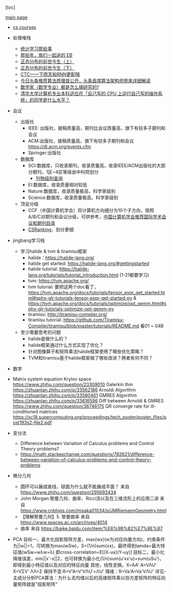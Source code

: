 
[toc]

[main page](../entry.md)

* [cs courses](https://exploredegrees.stanford.edu/schoolofengineering/computerscience/#masterstext)
* 处理堆栈
    * [统计学习那些事](https://cosx.org/2011/12/stories-about-statistical-learning/)
    * [那些年，我们一起追的 EB](https://cosx.org/2012/05/chase-after-eb/)
    * [正态分布的前世今生（上）](https://songshuhui.net/archives/76501)
    * [正态分布的前世今生（下）](https://songshuhui.net/archives/77386)
    * [CTC——下雨天和RNN更配哦](https://zhuanlan.zhihu.com/p/23308976)
    * [今日头条推荐算法原理首公开，头条首席算法架构师带来详细解读](https://www.leiphone.com/news/201801/XlIxFZ5W3j8MvaEL.html)
    * [数学家（数学专业）都是怎么搞研究的?](https://www.zhihu.com/question/62899869)
    * [清华大学计算机专业本科这位在「自己写的 CPU 上运行自己写的操作系统」的同学是什么水平？](https://www.zhihu.com/question/345718537)

* 会议
    * 出版社
        * IEEE: 出版社，接稿质量高，期刊比会议质量高，旗下有较多子期刊和会议
        * ACM:出版社，接稿质量高，旗下有较多子期刊和会议 https://dl.acm.org/events.cfm
        * Springer:出版社
    * 数据库
        * SCI:数据库，只收录期刊，收录质量高，收录IEEE/ACM出版社的大部分期刊，1区~4区等级由中科院划分
            * [刊物级别查询](http://www.letpub.com.cn/index.php?page=journalapp&view=search)
        * EI:数据库，收录质量相对较低
        * Nature:数据库，收录质量极高，科学家级别
        * Science:数据库，收录质量极高，科学家级别
    * 顶会分级
        * CCF（中国计算机学会）将计算机方向细分为10个子方向，按照A/B/C对期刊和会议分级，可供参考，[中国计算机学会推荐国际学术会议和期刊目录](https://www.ccf.org.cn/Academic_Evaluation/By_category/)
        * [CSRanking](http://csrankings.org/#/index?all)，划分更细 

* jingbang学习栈
    * 学习halide & tvm & tiramisu框架
        * halide：https://halide-lang.org/
        * halide get started: https://halide-lang.org/#gettingstarted
        * halide tutorial: https://halide-lang.org/tutorials/tutorial_introduction.html (1-21都要学习)
        * tvm: https://tvm.apache.org/
        * tvm tutorial: 要把这两个doc看了，https://tvm.apache.org/docs/tutorials/tensor_expr_get_started.html#sphx-glr-tutorials-tensor-expr-get-started-py & https://tvm.apache.org/docs/tutorials/optimize/opt_gemm.html#sphx-glr-tutorials-optimize-opt-gemm-py
        * tiramisu: http://tiramisu-compiler.org/
        * tiramisu tutorial: https://github.com/Tiramisu-Compiler/tiramisu/blob/master/tutorials/README.md 看01 ~ 04B
    * 至少需要思考的问题
        * halide是做什么的？
        * halide框架通过什么方式实现了优化？
        * 针对图像算子和矩阵乘法halide框架使用了哪些优化策略？
        * TVM和tiramisu基于halide框架做了哪些改进？两者有何不同？
* 数学
* Matrix system equation
	Krylov space https://www.zhihu.com/question/23309010
	Galerkin thm  https://zhuanlan.zhihu.com/p/33562186
	Arnoldi Algorithm https://zhuanlan.zhihu.com/p/33580461
	GMRES Algorithm https://zhuanlan.zhihu.com/p/33616596
	Diff between Arnoldi & GMRES https://www.zhihu.com/question/36746175
	QR converge rate for ill-conditioned matrices
https://sc18.supercomputing.org/proceedings/tech_poster/poster_files/post193s2-file2.pdf

* 变分法
    * Difference between Variation of Calculus problems and Control Theory problems?
    * https://math.stackexchange.com/questions/782621/difference-between-variation-of-calculus-problems-and-control-theory-problems
* 微分几何
    * 圆环可以展成直线，球面为什么就不能展成平面？ 来自 <https://www.zhihu.com/question/295692434> 
    * John Morgan:黎曼几何、曲率、Ricci流以及在三维流形上的应用二讲  来自 <https://www.cnblogs.com/misaka01034/p/JMRiemannGeometry.html> 
    * 【理解黎曼几何】5. 黎曼曲率  来自 <https://www.spaces.ac.cn/archives/4014> 
    * 曲率 来自 <https://baike.baidu.com/item/%E6%9B%B2%E7%8E%87> 

* PCA
目标一，最大化投影矩阵方差，max(wx)(w为对应向量方向)，约束条件为||w||=1，可转换为max(wSw)，S=(1/n)sum(xx)，最终得到lamda=最大特征值(wSw=wλw=λ)
即cross-correlation=E[(X-ux)(Y-uy)]
目标二，最小化降维误差，min||x'-x||2，也可转换为最小化(1/n)sum(u'xx'u)=sum(uSu')，即得到最小特征值以及对应的特征向量
其他，线性变换。X=AA'  A=VΛU'   X=VΣV'  ΛΛ=Σ  保持不变:R=V'A=V'VΛU'=ΛU' 降维：R=Va'A=Va'VΛU'
详见-主成分分析PCA算法：为什么去均值以后的高维矩阵乘以协方差矩阵的特征向量矩阵就是"投影矩阵"